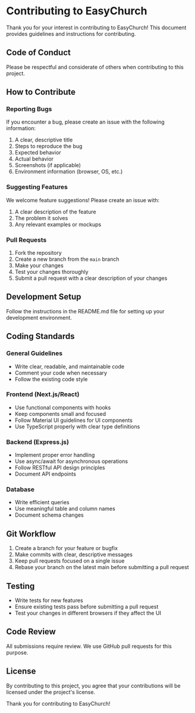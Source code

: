 # Contributing to EasyChurch

Thank you for your interest in contributing to EasyChurch! This document provides guidelines and instructions for contributing.

## Code of Conduct

Please be respectful and considerate of others when contributing to this project.

## How to Contribute

### Reporting Bugs

If you encounter a bug, please create an issue with the following information:

1. A clear, descriptive title
2. Steps to reproduce the bug
3. Expected behavior
4. Actual behavior
5. Screenshots (if applicable)
6. Environment information (browser, OS, etc.)

### Suggesting Features

We welcome feature suggestions! Please create an issue with:

1. A clear description of the feature
2. The problem it solves
3. Any relevant examples or mockups

### Pull Requests

1. Fork the repository
2. Create a new branch from the `main` branch
3. Make your changes
4. Test your changes thoroughly
5. Submit a pull request with a clear description of your changes

## Development Setup

Follow the instructions in the README.md file for setting up your development environment.

## Coding Standards

### General Guidelines

- Write clear, readable, and maintainable code
- Comment your code when necessary
- Follow the existing code style

### Frontend (Next.js/React)

- Use functional components with hooks
- Keep components small and focused
- Follow Material UI guidelines for UI components
- Use TypeScript properly with clear type definitions

### Backend (Express.js)

- Implement proper error handling
- Use async/await for asynchronous operations
- Follow RESTful API design principles
- Document API endpoints

### Database

- Write efficient queries
- Use meaningful table and column names
- Document schema changes

## Git Workflow

1. Create a branch for your feature or bugfix
2. Make commits with clear, descriptive messages
3. Keep pull requests focused on a single issue
4. Rebase your branch on the latest main before submitting a pull request

## Testing

- Write tests for new features
- Ensure existing tests pass before submitting a pull request
- Test your changes in different browsers if they affect the UI

## Code Review

All submissions require review. We use GitHub pull requests for this purpose.

## License

By contributing to this project, you agree that your contributions will be licensed under the project's license.

Thank you for contributing to EasyChurch!
